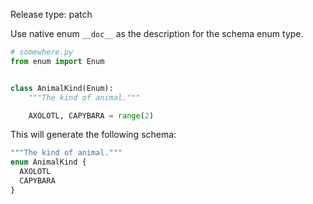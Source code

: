 Release type: patch

Use native enum `__doc__` as the description for the schema enum type.

```py
# somewhere.py
from enum import Enum


class AnimalKind(Enum):
    """The kind of animal."""

    AXOLOTL, CAPYBARA = range(2)
```

This will generate the following schema:

```graphql
"""The kind of animal."""
enum AnimalKind {
  AXOLOTL
  CAPYBARA
}
```
